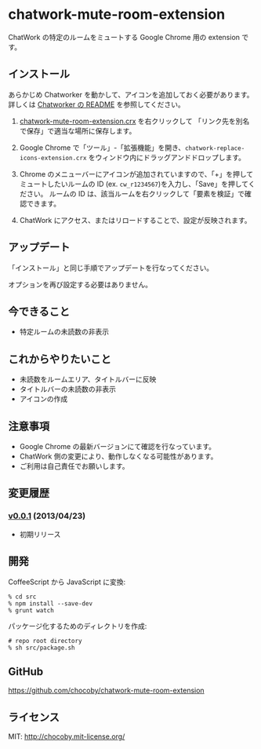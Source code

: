 # chatwork-mute-room-extension

ChatWork の特定のルームをミュートする Google Chrome 用の extension です。

## インストール

あらかじめ Chatworker を動かして、アイコンを追加しておく必要があります。詳しくは [Chatworker の README](https://github.com/asonas/chatworker) を参照してください。

1. [chatwork-mute-room-extension.crx](https://github.com/chocoby/chatwork-mute-room-extension/raw/master/chatwork-mute-room-extension.crx) を右クリックして
「リンク先を別名で保存」で適当な場所に保存します。

2. Google Chrome で「ツール」-「拡張機能」を開き、`chatwork-replace-icons-extension.crx` をウィンドウ内にドラッグアンドドロップします。

3. Chrome のメニューバーにアイコンが追加されていますので、「+」を押してミュートしたいルームの ID (ex. `cw_r1234567`)を入力し、「Save」を押してください。
   ルームの ID は、該当ルームを右クリックして「要素を検証」で確認できます。

4. ChatWork にアクセス、またはリロードすることで、設定が反映されます。

## アップデート

「インストール」と同じ手順でアップデートを行なってください。

オプションを再び設定する必要はありません。

## 今できること

* 特定ルームの未読数の非表示

## これからやりたいこと

* 未読数をルームエリア、タイトルバーに反映
* タイトルバーの未読数の非表示
* アイコンの作成

## 注意事項

* Google Chrome の最新バージョンにて確認を行なっています。
* ChatWork 側の変更により、動作しなくなる可能性があります。
* ご利用は自己責任でお願いします。

## 変更履歴

### [v0.0.1](https://github.com/chocoby/chatwork-mute-room-extension/tree/v0.0.1) (2013/04/23)

* 初期リリース

## 開発

CoffeeScript から JavaScript に変換:

```
% cd src
% npm install --save-dev
% grunt watch
```

パッケージ化するためのディレクトリを作成:

```
# repo root directory
% sh src/package.sh
```

## GitHub

https://github.com/chocoby/chatwork-mute-room-extension

## ライセンス

MIT: http://chocoby.mit-license.org/
